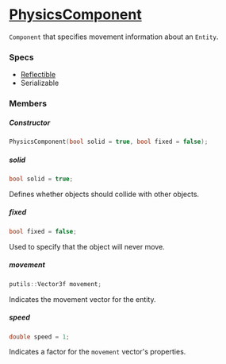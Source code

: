 # [PhysicsComponent](PhysicsComponent.hpp)

`Component` that specifies movement information about an `Entity`.

### Specs

* [Reflectible](https://github.com/phiste/putils/blob/master/reflection/Reflectible.md)
* Serializable

### Members

##### Constructor

```cpp
PhysicsComponent(bool solid = true, bool fixed = false);
```

##### solid

```cpp
bool solid = true;
```
Defines whether objects should collide with other objects.

##### fixed

```cpp
bool fixed = false;
```
Used to specify that the object will never move.

##### movement

```cpp
putils::Vector3f movement;
```
Indicates the movement vector for the entity.

##### speed

```cpp
double speed = 1;
```
Indicates a factor for the `movement` vector's properties.
